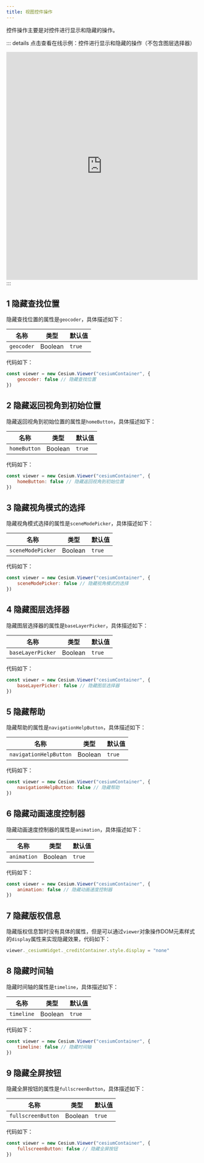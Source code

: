 ```yaml
---
title: 视图控件操作
---
```


控件操作主要是对控件进行显示和隐藏的操作。

::: details 点击查看在线示例：控件进行显示和隐藏的操作（不包含图层选择器）
<br/>

 <iframe  
 height=600 
 width=100% 
 src="https://cesium.product.vrteam.top/interface/controlOperation.html"  
 frameborder=0 >
 </iframe>
:::

## 1 隐藏查找位置

隐藏查找位置的属性是`geocoder`，具体描述如下：

| 名称       | 类型    | 默认值 |
| ---------- | ------- | ------ |
| `geocoder` | Boolean | `true` |

代码如下：

```javascript
const viewer = new Cesium.Viewer("cesiumContainer", {
	geocoder: false // 隐藏查找位置
})
```

## 2 隐藏返回视角到初始位置

隐藏返回视角到初始位置的属性是`homeButton`，具体描述如下：

| 名称         | 类型    | 默认值 |
| ------------ | ------- | ------ |
| `homeButton` | Boolean | `true` |

代码如下：

```javascript
const viewer = new Cesium.Viewer("cesiumContainer", {
    homeButton: false // 隐藏返回视角到初始位置
})
```

## 3 隐藏视角模式的选择

隐藏视角模式选择的属性是`sceneModePicker`，具体描述如下：

| 名称              | 类型    | 默认值 |
| ----------------- | ------- | ------ |
| `sceneModePicker` | Boolean | `true` |

代码如下：

```javascript
const viewer = new Cesium.Viewer("cesiumContainer", {
	sceneModePicker: false // 隐藏视角模式的选择
})
```

## 4 隐藏图层选择器

隐藏图层选择器的属性是`baseLayerPicker`，具体描述如下：

| 名称              | 类型    | 默认值 |
| ----------------- | ------- | ------ |
| `baseLayerPicker` | Boolean | `true` |

代码如下：

```javascript
const viewer = new Cesium.Viewer("cesiumContainer", {
	baseLayerPicker: false // 隐藏图层选择器
})
```

## 5 隐藏帮助

隐藏帮助的属性是`navigationHelpButton`，具体描述如下：

| 名称                   | 类型    | 默认值 |
| ---------------------- | ------- | ------ |
| `navigationHelpButton` | Boolean | `true` |

代码如下：

```javascript
const viewer = new Cesium.Viewer("cesiumContainer", {
	navigationHelpButton: false // 隐藏帮助
})
```

## 6 隐藏动画速度控制器

隐藏动画速度控制器的属性是`animation`，具体描述如下：

| 名称        | 类型    | 默认值 |
| ----------- | ------- | ------ |
| `animation` | Boolean | `true` |

代码如下：

```javascript
const viewer = new Cesium.Viewer("cesiumContainer", {
	animation: false // 隐藏动画速度控制器
})
```

## 7 隐藏版权信息

隐藏版权信息暂时没有具体的属性，但是可以通过`viewer`对象操作DOM元素样式的`display`属性来实现隐藏效果，代码如下：

```javascript
viewer._cesiumWidget._creditContainer.style.display = "none"
```

## 8 隐藏时间轴

隐藏时间轴的属性是`timeline`，具体描述如下：

| 名称       | 类型    | 默认值 |
| ---------- | ------- | ------ |
| `timeline` | Boolean | `true` |

代码如下：

```javascript
const viewer = new Cesium.Viewer("cesiumContainer", {
	timeline: false // 隐藏时间轴
})
```

## 9 隐藏全屏按钮

隐藏全屏按钮的属性是`fullscreenButton`，具体描述如下：

| 名称               | 类型    | 默认值 |
| ------------------ | ------- | ------ |
| `fullscreenButton` | Boolean | `true` |

代码如下：

```javascript
const viewer = new Cesium.Viewer("cesiumContainer", {
	fullscreenButton: false // 隐藏全屏按钮
})
```
